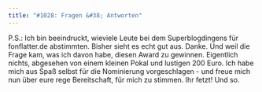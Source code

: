 ```yaml
---
title: "#1028: Fragen &#38; Antworten"
---
```


P.S.: 
Ich bin beeindruckt, wieviele Leute bei dem Superblogdingens für fonflatter.de abstimmten. Bisher sieht es echt gut aus. Danke.
Und weil die Frage kam, was ich davon habe, diesen Award zu gewinnen. Eigentlich nichts, abgesehen von einem kleinen Pokal und lustigen 200 Euro. Ich habe mich aus Spaß selbst für die Nominierung vorgeschlagen - und freue mich nun über eure rege Bereitschaft, für mich zu stimmen. 
Ihr fetzt! Und so.
